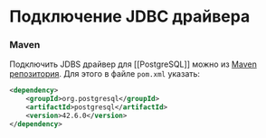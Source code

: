 # Подключение JDBC драйвера

### Maven

Подключить JDBS драйвер для [[PostgreSQL]] можно из [Maven репозитория](https://mvnrepository.com/artifact/org.postgresql/postgresql). Для этого в файле `pom.xml` указать:

```xml
<dependency>
    <groupId>org.postgresql</groupId>
    <artifactId>postgresql</artifactId>
    <version>42.6.0</version>
</dependency>
```